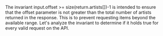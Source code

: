 The invariant input.offset >= size(return.artists[])-1 is intended to ensure that the offset parameter is not greater than the total number of artists returned in the response. This is to prevent requesting items beyond the available range. Let's analyze the invariant to determine if it holds true for every valid request on the API.
